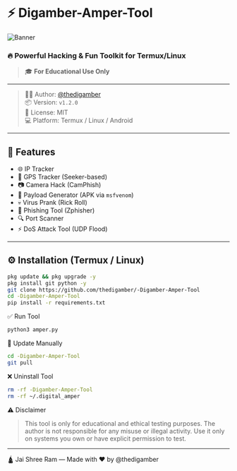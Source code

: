 # ⚡ Digamber-Amper-Tool

![Banner](https://raw.githubusercontent.com/thedigamber/-Digamber-Amper-Tool/main/.assets/banner.png)

### 🔥 Powerful Hacking & Fun Toolkit for Termux/Linux  
> 🎓 **For Educational Use Only**

---

> 👨‍💻 Author: [@thedigamber](https://instagram.com/thedigamber)  
> 📦 Version: `v1.2.0`  
> 📜 License: MIT  
> 💻 Platform: Termux / Linux / Android  

---

## 🚀 Features

- 🌐 IP Tracker  
- 📍 GPS Tracker (Seeker-based)  
- 📷 Camera Hack (CamPhish)  
- 📱 Payload Generator (APK via `msfvenom`)  
- 💀 Virus Prank (Rick Roll)  
- 🎣 Phishing Tool (Zphisher)  
- 🔍 Port Scanner  
- ⚡ DoS Attack Tool (UDP Flood)

---

## ⚙️ Installation (Termux / Linux)

```bash
pkg update && pkg upgrade -y
pkg install git python -y
git clone https://github.com/thedigamber/-Digamber-Amper-Tool
cd -Digamber-Amper-Tool
pip install -r requirements.txt
```
✅ Run Tool
```bash
python3 amper.py
```
🔄 Update Manually
```bash
cd -Digamber-Amper-Tool
git pull
```
❌ Uninstall Tool
```bash
rm -rf -Digamber-Amper-Tool
rm -rf ~/.digital_amper
```
⚠️ Disclaimer

> This tool is only for educational and ethical testing purposes.
The author is not responsible for any misuse or illegal activity.
Use it only on systems you own or have explicit permission to test.




---

🛕 Jai Shree Ram — Made with ❤️ by @thedigamber
